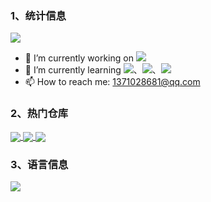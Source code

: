 ### 1、统计信息
<!-- 统计卡片 -->
<img src="https://github-readme-stats.vercel.app/api?username=Lonely-Mr-zhang&count_private=true&show_icons=true&theme=solarized-dark" />

- 🔭 I’m currently working on ![](https://img.shields.io/badge/snail-Insurance-%2380e8f1)
- 🌱 I’m currently learning ![](https://img.shields.io/badge/python-language-blue)、![](https://img.shields.io/badge/vue-JavaScript-brightgreen)、![](https://img.shields.io/badge/react-JavaScript-black)
- 📫 How to reach me: 1371028681@qq.com

### 2、热门仓库
<!-- 更多置顶卡片 -->
<a href="https://github.com/Lonely-Mr-zhang/github_1s_vscode">
  <img align="center" src="https://github-readme-stats.vercel.app/api/pin/?username=Lonely-Mr-zhang&repo=github_1s_vscode"/>
</a>
<a href="https://github.com/Lonely-Mr-zhang/label-image-react">
  <img align="center" src="https://github-readme-stats.vercel.app/api/pin/?username=Lonely-Mr-zhang&repo=label-image-react"/>
</a>
<a href="https://github.com/Lonely-Mr-zhang/Lonely-Mr-zhang.github.io">
  <img align="center" src="https://github-readme-stats.vercel.app/api/pin/?username=Lonely-Mr-zhang&repo=Lonely-Mr-zhang.github.io"/>
</a>

### 3、语言信息
<!-- 热门语言卡片 -->
<img align="left" src="https://github-readme-stats.vercel.app/api/top-langs/?username=Lonely-Mr-zhang&layout=compact" />

<!--
**Lonely-Mr-zhang/Lonely-Mr-zhang** is a ✨ _special_ ✨ repository because its `README.md` (this file) appears on your GitHub profile.

Here are some ideas to get you started:

- 🔭 I’m currently working on ...
- 🌱 I’m currently learning ...
- 👯 I’m looking to collaborate on ...
- 🤔 I’m looking for help with ...
- 💬 Ask me about ...
- 📫 How to reach me: ...
- 😄 Pronouns: ...
- ⚡ Fun fact: ...
-->
